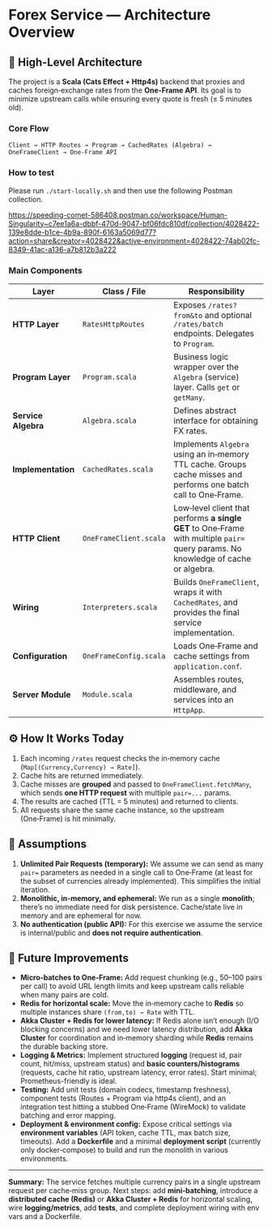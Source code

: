# Forex Service — Architecture Overview

## 🧩 High-Level Architecture

The project is a **Scala (Cats Effect + Http4s)** backend that proxies and caches foreign‑exchange rates from the **One‑Frame API**. Its goal is to minimize upstream calls while ensuring every quote is fresh (≤ 5 minutes old).

### Core Flow

```
Client → HTTP Routes → Program → CachedRates (Algebra) → OneFrameClient → One‑Frame API
```

### How to test
Please run
`./start-locally.sh` and then use the following Postman collection.

https://speeding-comet-586408.postman.co/workspace/Human-Singularity~c7ee1a6a-dbbf-470d-9047-bf06fdc810df/collection/4028422-139e8dde-b1ce-4b9a-890f-6163a5069d77?action=share&creator=4028422&active-environment=4028422-74ab02fc-8349-41ac-a136-a7b812b3a222


### Main Components

| Layer               | Class / File           | Responsibility                                                                                                                     |
| ------------------- | ---------------------- | ---------------------------------------------------------------------------------------------------------------------------------- |
| **HTTP Layer**      | `RatesHttpRoutes`      | Exposes `/rates?from&to` and optional `/rates/batch` endpoints. Delegates to `Program`.                                            |
| **Program Layer**   | `Program.scala`        | Business logic wrapper over the `Algebra` (service) layer. Calls `get` or `getMany`.                                               |
| **Service Algebra** | `Algebra.scala`        | Defines abstract interface for obtaining FX rates.                                                                                 |
| **Implementation**  | `CachedRates.scala`    | Implements `Algebra` using an in‑memory TTL cache. Groups cache misses and performs one batch call to One‑Frame.                   |
| **HTTP Client**     | `OneFrameClient.scala` | Low‑level client that performs **a single GET** to One‑Frame with multiple `pair=` query params. No knowledge of cache or algebra. |
| **Wiring**          | `Interpreters.scala`   | Builds `OneFrameClient`, wraps it with `CachedRates`, and provides the final service implementation.                               |
| **Configuration**   | `OneFrameConfig.scala` | Loads One‑Frame and cache settings from `application.conf`.                                                                        |
| **Server Module**   | `Module.scala`         | Assembles routes, middleware, and services into an `HttpApp`.                                                                      |

## ⚙️ How It Works Today

1. Each incoming `/rates` request checks the in‑memory cache (`Map[(Currency,Currency) → Rate]`).
2. Cache hits are returned immediately.
3. Cache misses are **grouped** and passed to `OneFrameClient.fetchMany`, which sends **one HTTP request** with multiple `pair=...` params.
4. The results are cached (TTL = 5 minutes) and returned to clients.
5. All requests share the same cache instance, so the upstream (One‑Frame) is hit minimally.

## 🚀 Assumptions

1. **Unlimited Pair Requests (temporary):** We assume we can send as many `pair=` parameters as needed in a single call to One‑Frame (at least for the subset of currencies already implemented). This simplifies the initial iteration.
2. **Monolithic, in‑memory, and ephemeral:** We run as a single **monolith**; there’s no immediate need for disk persistence. Cache/state live in memory and are ephemeral for now.
3. **No authentication (public API):** For this exercise we assume the service is internal/public and **does not require authentication**.

## 🔄 Future Improvements

* **Micro‑batches to One‑Frame:** Add request chunking (e.g., 50–100 pairs per call) to avoid URL length limits and keep upstream calls reliable when many pairs are cold.
* **Redis for horizontal scale:** Move the in‑memory cache to **Redis** so multiple instances share `(from,to) → Rate` with TTL.
* **Akka Cluster + Redis for lower latency:** If Redis alone isn’t enough (I/O blocking concerns) and we need lower latency distribution, add **Akka Cluster** for coordination and in‑memory sharding while **Redis** remains the durable backing store.
* **Logging & Metrics:** Implement structured **logging** (request id, pair count, hit/miss, upstream status) and **basic counters/histograms** (requests, cache hit ratio, upstream latency, error rates). Start minimal; Prometheus-friendly is ideal.
* **Testing:** Add unit tests (domain codecs, timestamp freshness), component tests (Routes + Program via http4s client), and an integration test hitting a stubbed One‑Frame (WireMock) to validate batching and error mapping.
* **Deployment & environment config:** Expose critical settings via **environment variables** (API token, cache TTL, max batch size, timeouts). Add a **Dockerfile** and a minimal **deployment script** (currently only docker‑compose) to build and run the monolith in various environments.

---

**Summary:** The service fetches multiple currency pairs in a single upstream request per cache‑miss group. Next steps: add **mini‑batching**, introduce a **distributed cache (Redis)** or **Akka Cluster + Redis** for horizontal scaling, wire **logging/metrics**, add **tests**, and complete deployment wiring with env vars and a Dockerfile.
